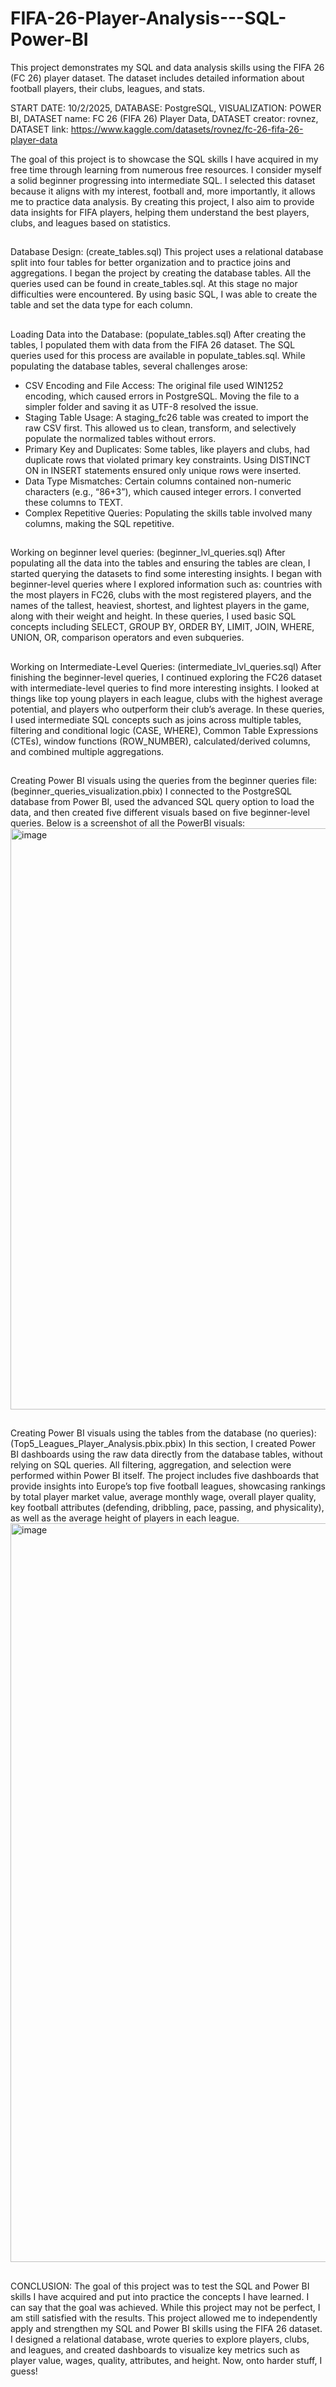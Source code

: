 # FIFA-26-Player-Analysis---SQL-Power-BI
This project demonstrates my SQL and data analysis skills using the FIFA 26 (FC 26) player dataset.  The dataset includes detailed information about football players, their clubs, leagues, and stats. 

START DATE: 10/2/2025,
DATABASE: PostgreSQL,
VISUALIZATION: POWER BI,
DATASET name: FC 26 (FIFA 26) Player Data,
DATASET creator: rovnez,
DATASET link: https://www.kaggle.com/datasets/rovnez/fc-26-fifa-26-player-data

The goal of this project is to showcase the SQL skills I have acquired in my free time through learning from numerous free resources. I consider myself a solid beginner progressing into intermediate SQL. I selected this dataset because it aligns with my interest, football and, more importantly, it allows me to practice data analysis.
By creating this project, I also aim to provide data insights for FIFA players, helping them understand the best players, clubs, and leagues based on statistics.

##
Database Design: (create_tables.sql)
This project uses a relational database split into four tables for better organization and to practice joins and aggregations. 
I began the project by creating the database tables. All the queries used can be found in create_tables.sql. 
At this stage no major difficulties were encountered. By using basic SQL, I was able to create the table and set the data type for each column.

##
Loading Data into the Database: (populate_tables.sql)
After creating the tables, I populated them with data from the FIFA 26 dataset. The SQL queries used for this process are available in populate_tables.sql.
While populating the database tables, several challenges arose:
 - CSV Encoding and File Access: The original file used WIN1252 encoding, which caused errors in PostgreSQL. Moving the file to a simpler folder and saving it as UTF-8 resolved the issue.
 - Staging Table Usage: A staging_fc26 table was created to import the raw CSV first. This allowed us to clean, transform, and selectively populate the normalized tables without errors.
 - Primary Key and Duplicates: Some tables, like players and clubs, had duplicate rows that violated primary key constraints. Using DISTINCT ON in INSERT statements ensured only unique rows were inserted.
 - Data Type Mismatches: Certain columns contained non-numeric characters (e.g., “86+3”), which caused integer errors. I converted these columns to TEXT.
 - Complex Repetitive Queries: Populating the skills table involved many columns, making the SQL repetitive.  

##
Working on beginner level queries: (beginner_lvl_queries.sql)
After populating all the data into the tables and ensuring the tables are clean, I started querying the datasets to find some interesting insights. I began with beginner-level queries where I explored information such as: countries with the most players in FC26, clubs with the most registered players, and the names of the tallest, heaviest, shortest, and lightest players in the game, along with their weight and height. In these queries, I used basic SQL concepts including SELECT, GROUP BY, ORDER BY, LIMIT, JOIN, WHERE, UNION, OR, comparison operators and even subqueries.

##
Working on Intermediate-Level Queries: (intermediate_lvl_queries.sql)
After finishing the beginner-level queries, I continued exploring the FC26 dataset with intermediate-level queries to find more interesting insights. I looked at things like top young players in each league, clubs with the highest average potential, and players who outperform their club’s average. In these queries, I used intermediate SQL concepts such as joins across multiple tables, filtering and conditional logic (CASE, WHERE), Common Table Expressions (CTEs), window functions (ROW_NUMBER), calculated/derived columns, and combined multiple aggregations.

##
Creating Power BI visuals using the queries from the beginner queries file: (beginner_queries_visualization.pbix)
I connected to the PostgreSQL database from Power BI, used the advanced SQL query option to load the data, and then created five different visuals based on five beginner-level queries. Below is a screenshot of all the PowerBI visuals:
<img width="1661" height="930" alt="image" src="https://github.com/user-attachments/assets/89d9d4f7-1668-4ed5-9bc5-657efb2ef7e5" />

##
Creating Power BI visuals using the tables from the database (no queries): (Top5_Leagues_Player_Analysis.pbix.pbix)
In this section, I created Power BI dashboards using the raw data directly from the database tables, without relying on SQL queries. All filtering, aggregation, and selection were performed within Power BI itself. The project includes five dashboards that provide insights into Europe’s top five football leagues, showcasing rankings by total player market value, average monthly wage, overall player quality, key football attributes (defending, dribbling, pace, passing, and physicality), as well as the average height of players in each league.
<img width="2109" height="1182" alt="image" src="https://github.com/user-attachments/assets/aba3d991-3852-4550-acc5-30de49063d06" />

##
CONCLUSION:
The goal of this project was to test the SQL and Power BI skills I have acquired and put into practice the concepts I have learned. I can say that the goal was achieved. While this project may not be perfect, I am still satisfied with the results. This project allowed me to independently apply and strengthen my SQL and Power BI skills using the FIFA 26 dataset. I designed a relational database, wrote queries to explore players, clubs, and leagues, and created dashboards to visualize key metrics such as player value, wages, quality, attributes, and height.
Now, onto harder stuff, I guess!
